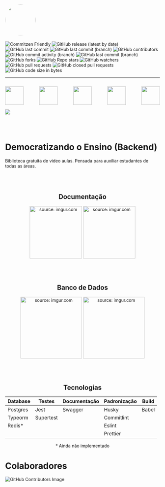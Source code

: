 <div style="display:flex; align-items:left; padding:0px 0px 20px 0px; ">
  <img src="https://i.imgur.com/Kt64d3S.png" width="100" style="border-radius:50%"/>
</div>

<div>
  <img alt="Commitzen Friendly" src="https://img.shields.io/badge/commitzen-friendly-blue?style=plastic&logo=plastic">

  <img alt="GitHub release (latest by date)" src="https://img.shields.io/github/v/release/SevenSeas-Tech/demen-backend?style=plastic">

  <img alt="GitHub last commit" src="https://img.shields.io/github/last-commit/SevenSeas-Tech/demen-backend?label=master%20last%20commit&style=plastic">

  <img alt="GitHub last commit (branch)" src="https://img.shields.io/github/last-commit/SevenSeas-Tech/demen-backend/development?label=develop%20last%20commit&style=plastic">

  <img alt="GitHub contributors" src="https://img.shields.io/github/contributors/SevenSeas-Tech/demen-backend?style=plastic">
</div>

<div>
  <img alt="GitHub commit activity (branch)" src="https://img.shields.io/github/commit-activity/w/SevenSeas-Tech/demen-backend/development?style=plastic">

  <img alt="GitHub last commit (branch)" src="https://img.shields.io/github/last-commit/SevenSeas-Tech/demen-backend/development?style=plastic">

  <img alt="GitHub forks" src="https://img.shields.io/github/forks/SevenSeas-Tech/demen-backend?style=plastic">

  <img alt="GitHub Repo stars" src="https://img.shields.io/github/stars/SevenSeas-Tech/demen-backend?style=plastic">

  <img alt="GitHub watchers" src="https://img.shields.io/github/watchers/Sevenseas-Tech/demen-backend?style=plastic">

  <img alt="GitHub pull requests" src="https://img.shields.io/github/issues-pr/sevenseas-tech/demen-backend?style=plastic">

  <img alt="GitHub closed pull requests" src="https://img.shields.io/github/issues-pr-closed/sevenseas-tech/demen-backend?style=plastic">

  <img alt="GitHub code size in bytes" src="https://img.shields.io/github/languages/code-size/sevenseas-tech/demen-backend?style=plastic">
</div>


<hr>

<div style="display:flex; padding:15px 0px;justify-content: space-between">
 <img height="60" src="https://cdn.jsdelivr.net/gh/devicons/devicon/icons/typescript/typescript-original.svg" />
 <img height="60" src="https://cdn.jsdelivr.net/gh/devicons/devicon/icons/nodejs/nodejs-original-wordmark.svg" />
 <img height="60" src="https://cdn.jsdelivr.net/gh/devicons/devicon/icons/postgresql/postgresql-plain-wordmark.svg" />
 <img height="60" src="https://cdn.jsdelivr.net/gh/devicons/devicon/icons/jest/jest-plain.svg" />
 <img height="60" src="https://cdn.jsdelivr.net/gh/devicons/devicon/icons/docker/docker-plain-wordmark.svg" />
</div>

 <img src="https://img.shields.io/badge/Express.js-404D59?style=for-the-badge">

<h1 style="padding: 50px 0 0 0"> Democratizando o Ensino (Backend)</h1>
Biblioteca gratuita de video aulas. Pensada para auxiliar estudantes de todas as áreas.

<div align="center" style="padding:50px 0 50px 0;">

  <h2>Documentação</h2>

  <!-- Imagem dos testes -->
  <img height="170px" src="https://i.imgur.com/4gu5wWs.png" title="source: imgur.com" />

  <!-- Imagem das rotas -->
  <img height="170px" src="https://i.imgur.com/T3yxThU.png" title="source: imgur.com" />

</div>

<div align="center" style="padding: 0px 0px 50px 0;">

  <h2> Banco de Dados</h2>

  <!-- Imagem conceitual -->
  <img height="200px" src="https://i.imgur.com/B2fW2Bs.png" title="source: imgur.com" />


  <!-- Imagem lógico -->
  <img height="200px" src="https://i.imgur.com/kdUbR6Z.png" title="source: imgur.com" />

</div>

<div align="center">
  <h2>Tecnologias</h2>
  <table>
    <thead>
      <tr>
        <th>Database</th>
        <th>Testes</th>
        <th>Documentação</th>
        <th>Padronização</th>
        <th>Build</th>
      </tr>
    </thead>
    <tbody>
      <tr>
        <td>Postgres</td>
        <td>Jest</td>
        <td>Swagger</td>
        <td>Husky</td>
        <td>Babel</td>
      </tr>
      <tr>
        <td>Typeorm</td>
        <td>Supertest</td>
        <td></td>
        <td>Commitlint</td>
        <td></td>
      </tr>
      <tr>
        <td>Redis*</td>
        <td></td>
        <td></td>
        <td>Eslint</td>
        <td></td>
      </tr>
      <tr>
        <td></td>
        <td></td>
        <td></td>
        <td>Prettier</td>
        <td></td>
      </tr>
    </tbody>
    <tfoot>
    </tfoot>
  </table>
      * Ainda não implementado
</div>

# Colaboradores
![GitHub Contributors Image](https://contrib.rocks/image?repo=SevenSeas-Tech/demen-backend)
